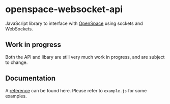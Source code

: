 # openspace-websocket-api
JavaScript library to interface with [OpenSpace](https://github.com/OpenSpace/OpenSpace) using sockets and WebSockets.

## Work in progress
Both the API and libary are still very much work in progress, and are subject to change.

## Documentation

A [reference](https://openspace.github.io/openspace-api-js) can be found here. Please refer to `example.js` for some examples.
